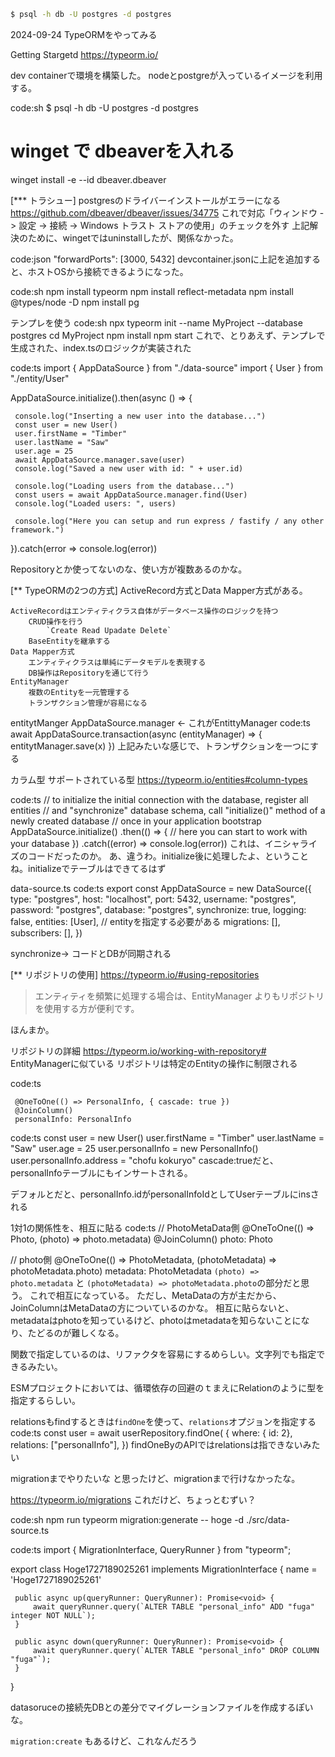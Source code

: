 ```sh
$ psql -h db -U postgres -d postgres
```

2024-09-24 TypeORMをやってみる

Getting Stargetd
https://typeorm.io/

dev containerで環境を構築した。
nodeとpostgreが入っているイメージを利用する。


code:sh
 $ psql -h db -U postgres -d postgres
 
 # winget で dbeaverを入れる
 winget install -e --id dbeaver.dbeaver

[*** トラシュー]
	postgresのドライバーインストールがエラーになる
		https://github.com/dbeaver/dbeaver/issues/34775
		これで対応「ウィンドウ -> 設定 -> 接続 -> Windows トラスト ストアの使用」のチェックを外す
		上記解決のために、wingetではuninstallしたが、関係なかった。


code:json
 	"forwardPorts": [3000, 5432]
devcontainer.jsonに上記を追加すると、ホストOSから接続できるようになった。

code:sh
 npm install typeorm
 npm install reflect-metadata
 npm install @types/node -D
 npm install pg


テンプレを使う
code:sh
 npx typeorm init --name MyProject --database postgres
 cd MyProject
 npm install
	npm start
これで、とりあえず、テンプレで生成された、index.tsのロジックが実装された

code:ts
 import { AppDataSource } from "./data-source"
 import { User } from "./entity/User"
 
 AppDataSource.initialize().then(async () => {
 
     console.log("Inserting a new user into the database...")
     const user = new User()
     user.firstName = "Timber"
     user.lastName = "Saw"
     user.age = 25
     await AppDataSource.manager.save(user)
     console.log("Saved a new user with id: " + user.id)
 
     console.log("Loading users from the database...")
     const users = await AppDataSource.manager.find(User)
     console.log("Loaded users: ", users)
 
     console.log("Here you can setup and run express / fastify / any other framework.")
 
 }).catch(error => console.log(error))
 

Repositoryとか使ってないのな、使い方が複数あるのかな。

[** TypeORMの2つの方式]
ActiveRecord方式とData Mapper方式がある。

	ActiveRecordはエンティティクラス自体がデータベース操作のロジックを持つ
		CRUD操作を行う
			`Create Read Upadate Delete`
		BaseEntityを継承する
	Data Mapper方式
		エンティティクラスは単純にデータモデルを表現する
		DB操作はRepositoryを通じて行う
	EntityManager
		複数のEntityを一元管理する
		トランザクション管理が容易になる


entitytManger
	AppDataSource.manager ← これがEntittyManager
	code:ts
	 await AppDataSource.transaction(async (entityManager) => {  entitytManager.save(x) })
	上記みたいな感じで、トランザクションを一つにする


カラム型
	サポートされている型
		https://typeorm.io/entities#column-types

code:ts
 // to initialize the initial connection with the database, register all entities
 // and "synchronize" database schema, call "initialize()" method of a newly created database
 // once in your application bootstrap
 AppDataSource.initialize()
     .then(() => {
         // here you can start to work with your database
     })
     .catch((error) => console.log(error))
これは、イニシャライズのコードだったのか。
あ、違うわ。initialize後に処理したよ、ということね。initializeでテーブルはできてるはず

data-source.ts
code:ts
 export const AppDataSource = new DataSource({
     type: "postgres",
     host: "localhost",
     port: 5432,
     username: "postgres",
     password: "postgres",
     database: "postgres",
     synchronize: true,
     logging: false,
     entities: [User], // entityを指定する必要がある
     migrations: [],
     subscribers: [],
 })

synchronize→ コードとDBが同期される

[** リポジトリの使用]
https://typeorm.io/#using-repositories
>エンティティを頻繁に処理する場合は、EntityManager よりもリポジトリを使用する方が便利です。

ほんまか。

リポジトリの詳細
https://typeorm.io/working-with-repository#
	EntityManagerに似ている
	リポジトリは特定のEntityの操作に制限される
	


code:ts
 
     @OneToOne(() => PersonalInfo, { cascade: true })
     @JoinColumn()
     personalInfo: PersonalInfo

code:ts
     const user = new User()
     user.firstName = "Timber"
     user.lastName = "Saw"
     user.age = 25
     user.personalInfo = new PersonalInfo()
     user.personalInfo.address = "chofu kokuryo"
cascade:trueだと、personalInfoテーブルにもインサートされる。

デフォルとだと、personalInfo.idがpersonalInfoIdとしてUserテーブルにinsされる

1対1の関係性を、相互に貼る
code:ts
	// PhotoMetaData側
    @OneToOne(() => Photo, (photo) => photo.metadata)
    @JoinColumn()
    photo: Photo
 
 // photo側
     @OneToOne(() => PhotoMetadata, (photoMetadata) => photoMetadata.photo)
     metadata: PhotoMetadata
`(photo) => photo.metadata` と `(photoMetadata) => photoMetadata.photo`の部分だと思う。
これで相互になっている。
ただし、MetaDataの方が主だから、JoinColumnはMetaDataの方についているのかな。
相互に貼らないと、metadataはphotoを知っているけど、photoはmetadataを知らないことになり、たどるのが難しくなる。

関数で指定しているのは、リファクタを容易にするめらしい。文字列でも指定できるみたい。

ESMプロジェクトにおいては、循環依存の回避のｔまえにRelation<Photo>のように型を指定するらしい。

relationsもfindするときは`findOne`を使って、`relations`オプジョンを指定する
code:ts
     const user = await userRepository.findOne( {
         where: { id: 2},
         relations: ["personalInfo"],
     })
findOneByのAPIではrelationsは指できないみたい


migrationまでやりたいな
と思ったけど、migrationまで行けなかったな。

https://typeorm.io/migrations
これだけど、ちょっとむずい？

code:sh
 npm run typeorm migration:generate -- hoge -d ./src/data-source.ts 

code:ts
 import { MigrationInterface, QueryRunner } from "typeorm";
 
 export class Hoge1727189025261 implements MigrationInterface {
     name = 'Hoge1727189025261'
 
     public async up(queryRunner: QueryRunner): Promise<void> {
         await queryRunner.query(`ALTER TABLE "personal_info" ADD "fuga" integer NOT NULL`);
     }
 
     public async down(queryRunner: QueryRunner): Promise<void> {
         await queryRunner.query(`ALTER TABLE "personal_info" DROP COLUMN "fuga"`);
     }
 
 }
 

datasoruceの接続先DBとの差分でマイグレーションファイルを作成するぽいな。

`migration:create` もあるけど、これなんだろう
